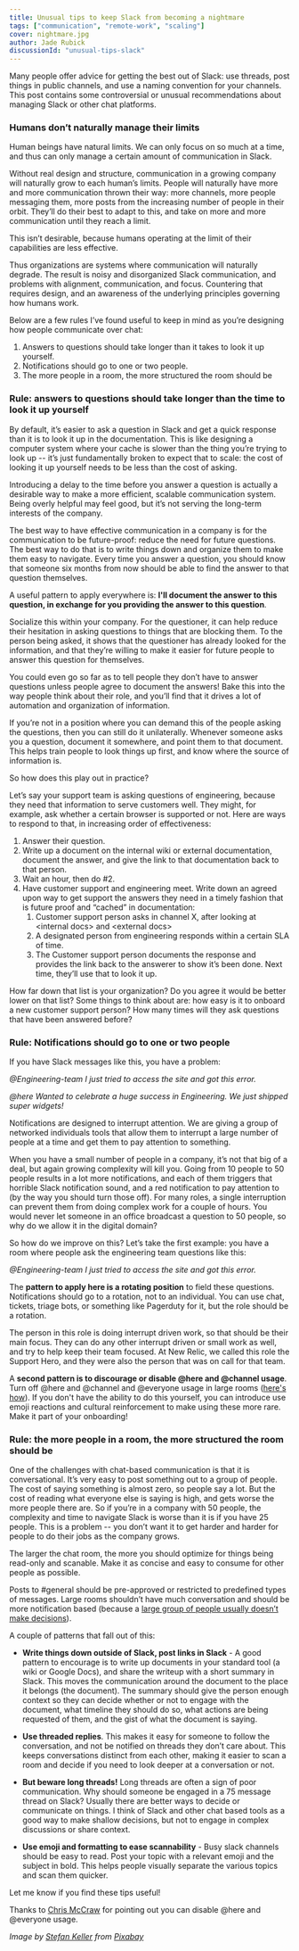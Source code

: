 ```yaml
---
title: Unusual tips to keep Slack from becoming a nightmare
tags: ["communication", "remote-work", "scaling"]
cover: nightmare.jpg
author: Jade Rubick
discussionId: "unusual-tips-slack"
---
```


Many people offer advice for getting the best out of Slack: use threads, post things in public channels, and use a naming convention for your channels. This post contains some  controversial or unusual recommendations about managing Slack or other chat platforms. 

<re-img src="nightmare.jpg"></re-img>

### Humans don’t naturally manage their limits

Human beings have natural limits. We can only focus on so much at a time, and thus can only manage a certain amount of communication in Slack.

Without real design and structure, communication in a growing company will naturally grow to each human’s limits. People will naturally have more and more communication thrown their way: more channels, more people messaging them, more posts from the increasing number of people in their orbit. They’ll do their best to adapt to this, and take on more and more communication until they reach a limit. 

This isn’t desirable, because humans operating at the limit of their capabilities are less effective. 

Thus organizations are systems where communication will naturally degrade. The result is noisy and disorganized Slack communication, and problems with alignment, communication, and focus. Countering that requires design, and an awareness of the underlying principles governing how humans work. 

Below are a few rules I’ve found useful to keep in mind as you’re designing how people communicate over chat: 

1. Answers to questions should take longer than it takes to look it up yourself.
2. Notifications should go to one or two people.
3. The more people in a room, the more structured the room should be


### Rule: answers to questions should take longer than the time to look it up yourself

By default, it’s easier to ask a question in Slack and get a quick response than it is to look it up in the documentation. This is like designing a computer system where your cache is slower than the thing you’re trying to look up -- it’s just fundamentally broken to expect that to scale: the cost of looking it up yourself needs to be less than the cost of asking. 

Introducing a delay to the time before you answer a question is actually a desirable way to make a more efficient, scalable communication system. Being overly helpful may feel good, but it’s not serving the long-term interests of the company. 

The best way to have effective communication in a company is for the communication to be future-proof: reduce the need for future questions. The best way to do that is to write things down and organize them to make them easy to navigate. Every time you answer a question, you should know that someone six months from now should be able to find the answer to that question themselves. 

A useful pattern to apply everywhere is: **I'll document the answer to this question, in exchange for you providing the answer to this question**. 

Socialize this within your company. For the questioner, it can help reduce their hesitation in asking questions to things that are blocking them. To the person being asked, it shows that the questioner has already looked for the information, and that they’re willing to make it easier for future people to answer this question for themselves. 

You could even go so far as to tell people they don’t have to answer questions unless people agree to document the answers! Bake this into the way people think about their role, and you’ll find that it drives a lot of automation and organization of information. 

If you’re not in a position where you can demand this of the people asking the questions, then you can still do it unilaterally. Whenever someone asks you a question, document it somewhere, and point them to that document. This helps train people to look things up first, and know where the source of information is. 

So how does this play out in practice?

Let’s say your support team is asking questions of engineering, because they need that information to serve customers well. They might, for example, ask whether a certain browser is supported or not. Here are ways to respond to that, in increasing order of effectiveness:


1. Answer their question.
2. Write up a document on the internal wiki or external documentation, document the answer, and give the link to that documentation back to that person.
3. Wait an hour, then do #2. 
4. Have customer support and engineering meet. Write down an agreed upon way to get support the answers they need in a timely fashion that is future proof and “cached” in documentation:
    1. Customer support person asks in channel X, after looking at &lt;internal docs> and &lt;external docs>
    2. A designated person from engineering responds within a certain SLA of time.
    3. The Customer support person documents the response and provides the link back to the answerer to show it’s been done. Next time, they’ll use that to look it up.

How far down that list is your organization? Do you agree it would be better lower on that list? Some things to think about are: how easy is it to onboard a new customer support person? How many times will they ask questions that have been answered before? 


### Rule: Notifications should go to one or two people

If you have Slack messages like this, you have a problem:

_@Engineering-team I just tried to access the site and got this error._

_@here Wanted to celebrate a huge success in Engineering. We just shipped super widgets!_

Notifications are designed to interrupt attention. We are giving a group of networked individuals tools that allow them to interrupt a large number of people at a time and get them to pay attention to something. 

When you have a small number of people in a company, it’s not that big of a deal, but again growing complexity will kill you. Going from 10 people to 50 people results in a lot more notifications, and each of them triggers that horrible Slack notification sound, and a red notification to pay attention to (by the way you should turn those off). For many roles, a single interruption can prevent them from doing complex work for a couple of hours. You would never let someone in an office broadcast a question to 50 people, so why do we allow it in the digital domain? 

So how do we improve on this? Let’s take the first example: you have a room where people ask the engineering team questions like this: 

_@Engineering-team I just tried to access the site and got this error._

The **pattern to apply here is a rotating position** to field these questions. Notifications should go to a rotation, not to an individual. You can use chat, tickets, triage bots, or something like Pagerduty for it, but the role should be a rotation. 

The person in this role is doing interrupt driven work, so that should be their main focus. They can do any other interrupt driven or small work as well, and try to help keep their team focused. At New Relic, we called this role the Support Hero, and they were also the person that was on call for that team. 

A **second pattern is to discourage or disable @here and @channel usage**. Turn off @here and @channel and @everyone usage in large rooms ([here's how](https://slack.com/help/articles/115004855143-Manage-who-can-notify-a-channel-or-workspace)). If you don't have the ability to do this yourself, you can introduce use emoji reactions and cultural reinforcement to make using these more rare. Make it part of your onboarding!


### Rule: the more people in a room, the more structured the room should be

One of the challenges with chat-based communication is that it is conversational. It’s very easy to post something out to a group of people. The cost of saying something is almost zero, so people say a lot. But the cost of reading what everyone else is saying is high, and gets worse the more people there are. So if you’re in a company with 50 people, the complexity and time to navigate Slack is worse than it is if you have 25 people. This is a problem -- you don’t want it to get harder and harder for people to do their jobs as the company grows. 

The larger the chat room, the more you should optimize for things being read-only and scanable. Make it as concise and easy to consume for other people as possible. 

Posts to #general should be pre-approved or restricted to predefined types of messages. Large rooms shouldn’t have much conversation and should be more notification based (because a [large group of people usually doesn’t make decisions](/the-rule-of-eight-for-strong-decision-making-meetings/)). 

A couple of patterns that fall out of this:

* **Write things down outside of Slack, post links in Slack** - A good pattern to encourage is to write up documents in your standard tool (a wiki or Google Docs), and share the writeup with a short summary in Slack. This moves the communication around the document to the place it belongs (the document). The summary should give the person enough context so they can decide whether or not to engage with the document, what timeline they should do so, what actions are being requested of them, and the gist of what the document is saying. 

* **Use threaded replies**. This makes it easy for someone to follow the conversation, and not be notified on threads they don’t care about. This keeps conversations distinct from each other, making it easier to scan a room and decide if you need to look deeper at a conversation or not.

* **But beware long threads!** Long threads are often a sign of poor communication. Why should someone be engaged in a 75 message thread on Slack? Usually there are better ways to decide or communicate on things. I think of Slack and other chat based tools as a good way to make shallow decisions, but not to engage in complex discussions or share context.

* **Use emoji and formatting to ease scannability** - Busy slack channels should be easy to read. Post your topic with a relevant emoji and the subject in bold. This helps people visually separate the various topics and scan them quicker.



Let me know if you find these tips useful!


Thanks to [Chris McCraw](https://www.linkedin.com/in/chrismccraw/) for pointing out you can disable @here and @everyone usage. 

_Image by <a href="https://pixabay.com/users/kellepics-4893063/">Stefan Keller</a> from <a href="https://pixabay.com/">Pixabay</a>_